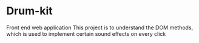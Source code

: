 # Drum-kit
Front end web application
This project is to understand the DOM methods, which is used to implement certain sound effects on every click
